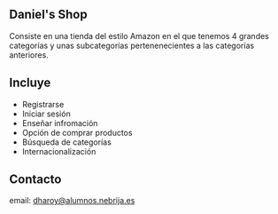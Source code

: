 Daniel's Shop
-
Consiste en una tienda del estilo Amazon en el que tenemos 4 grandes categorías y unas subcategorías pertenenecientes a las categorías anteriores.

Incluye
-
- Registrarse
- Iniciar sesión
- Enseñar infromación
- Opción de comprar productos
- Búsqueda de categorías
- Internacionalización


Contacto
-
email: dharoy@alumnos.nebrija.es

